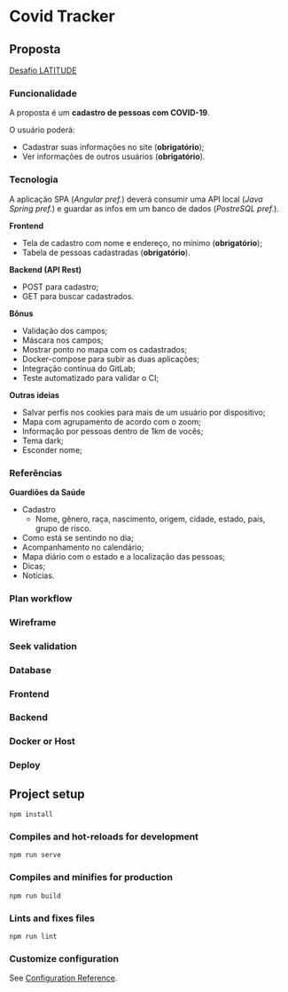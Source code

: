 # Covid Tracker

## Proposta

[Desafio LATITUDE](https://gitlab.com/GuiFay/selecao-latitude/-/blob/master/README.md)

### Funcionalidade

A proposta é um **cadastro de pessoas com COVID-19**.

O usuário poderá:

- Cadastrar suas informações no site (**obrigatório**);
- Ver informações de outros usuários (**obrigatório**).

### Tecnologia

A aplicação SPA (_Angular pref._) deverá consumir uma API local (_Java Spring pref._) e guardar as infos em um banco de dados (_PostreSQL pref._).

**Frontend**
- Tela de cadastro com nome e endereço, no mínimo (**obrigatório**);
- Tabela de pessoas cadastradas (**obrigatório**).

**Backend (API Rest)**
- POST para cadastro;
- GET para buscar cadastrados.

**Bônus**
- Validação dos campos;
- Máscara nos campos;
- Mostrar ponto no mapa com os cadastrados;
- Docker-compose para subir as duas aplicações;
- Integração contínua do GitLab;
- Teste automatizado para validar o CI;

**Outras ideias**
- Salvar perfis nos cookies para mais de um usuário por dispositivo;
- Mapa com agrupamento de acordo com o zoom;
- Informação por pessoas dentro de 1km de vocês;
- Tema dark;
- Esconder nome;


### Referências
**Guardiões da Saúde**

- Cadastro
  - Nome, gênero, raça, nascimento, origem, cidade, estado, país, grupo de risco.
- Como está se sentindo no dia;
- Acompanhamento no calendário;
- Mapa diário com o estado e a localização das pessoas;
- Dicas;
- Notícias.


### Plan workflow

### Wireframe

### Seek validation

### Database

### Frontend

### Backend

### Docker or Host

### Deploy

## Project setup

```
npm install
```

### Compiles and hot-reloads for development

```
npm run serve
```

### Compiles and minifies for production

```
npm run build
```

### Lints and fixes files

```
npm run lint
```

### Customize configuration

See [Configuration Reference](https://cli.vuejs.org/config/).
